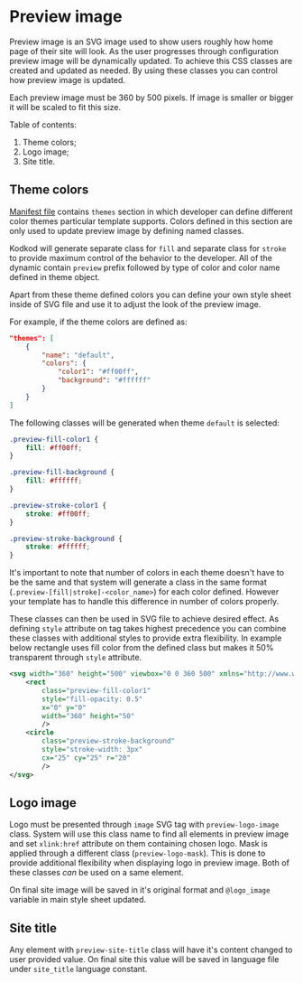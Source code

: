 # Preview image

Preview image is an SVG image used to show users roughly how home page of their site will look. As the user progresses through configuration preview image will be dynamically updated. To achieve this CSS classes are created and updated as needed. By using these classes you can control how preview image is updated.

Each preview image must be 360 by 500 pixels. If image is smaller or bigger it will be scaled to fit this size.

Table of contents:

1. Theme colors;
2. Logo image;
3. Site title.


## Theme colors

[Manifest file](manifest.markdown) contains `themes` section in which developer can define different color themes particular template supports. Colors defined in this section are only used to update preview image by defining named classes.

Kodkod will generate separate class for `fill` and separate class for `stroke` to provide maximum control of the behavior to the developer. All of the dynamic contain `preview` prefix followed by type of color and color name defined in theme object.

Apart from these theme defined colors you can define your own style sheet inside of SVG file and use it to adjust the look of the preview image.

For example, if the theme colors are defined as:

```json
"themes": [
	{
		"name": "default",
		"colors": {
			"color1": "#ff00ff",
			"background": "#ffffff"
		}
	}
]
```

The following classes will be generated when theme `default` is selected:

```css
.preview-fill-color1 {
	fill: #ff00ff;
}

.preview-fill-background {
	fill: #ffffff;
}

.preview-stroke-color1 {
	stroke: #ff00ff;
}

.preview-stroke-background {
	stroke: #ffffff;
}
```

It's important to note that number of colors in each theme doesn't have to be the same and that system will generate a class in the same format (`.preview-[fill|stroke]-<color_name>`) for each color defined. However your template has to handle this difference in number of colors properly.

These classes can then be used in SVG file to achieve desired effect. As defining `style` attribute on tag takes highest precedence you can combine these classes with additional styles to provide extra flexibility. In example below rectangle uses fill color from the defined class but makes it 50% transparent through `style` attribute.

```svg
<svg width="360" height="500" viewbox="0 0 360 500" xmlns="http://www.w3.org/2000/svg">
	<rect
		class="preview-fill-color1"
		style="fill-opacity: 0.5"
		x="0" y="0"
		width="360" height="50"
		/>
	<circle
		class="preview-stroke-background"
		style="stroke-width: 3px"
		cx="25" cy="25" r="20"
		/>
</svg>
```


## Logo image

Logo must be presented through `image` SVG tag with `preview-logo-image` class. System will use this class name to find all elements in preview image and set `xlink:href` attribute on them containing chosen logo. Mask is applied through a different class (`preview-logo-mask`). This is done to provide additional flexibility when displaying logo in preview image. Both of these classes _can_ be used on a same element.

On final site image will be saved in it's original format and `@logo_image` variable in main style sheet updated.


## Site title

Any element with `preview-site-title` class will have it's content changed to user provided value. On final site this value will be saved in language file under `site_title` language constant.

